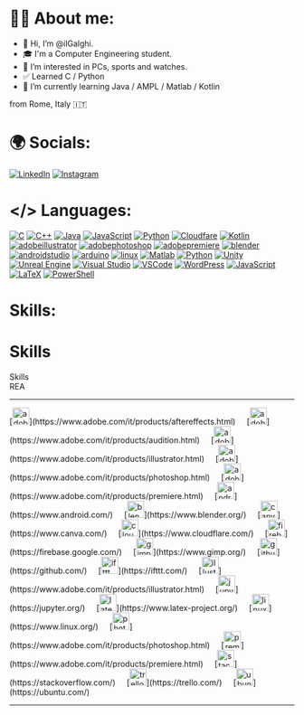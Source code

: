 # 👨‍💻 About me:
- 👋 Hi, I’m @ilGalghi.
- ‍🎓 I'm a Computer Engineering student.
- 👀 I’m interested in PCs, sports and watches.
- ✅ Learned C / Python
- 🌱 I’m currently learning Java / AMPL / Matlab / Kotlin

from Rome, Italy 🇮🇹

# 🌍 Socials:
[![LinkedIn](https://img.shields.io/badge/LinkedIn-0A66C2?logo=linkedin&logoColor=white&style=for-the-badge)](https://www.linkedin.com/in/leonardogalgano/)
[![Instagram](https://img.shields.io/static/v1?message=Instagram&logo=instagram&label=&color=E4405F&logoColor=white&labelColor=&style=for-the-badge)](https://www.instagram.com/ilgalghi)

# </> Languages:
[![C](https://skillicons.dev/icons?i=c)](https://www.iso.org/standard/74528.html)
[![C++](https://skillicons.dev/icons?i=cpp)](https://isocpp.org/)
[![Java](https://skillicons.dev/icons?i=java)](https://www.java.com/)
[![JavaScript](https://skillicons.dev/icons?i=js)](https://developer.mozilla.org/en-US/docs/Web/JavaScript)
[![Python](https://skillicons.dev/icons?i=py)](https://www.python.org/)
[![Cloudfare](https://skillicons.dev/icons?i=cloudflare)](https://www.r-project.org/)
[![Kotlin](https://skillicons.dev/icons?i=kotlin)](https://kotlinlang.org/)
[![adobeillustrator](https://skillicons.dev/icons?i=ai)](https://www.adobe.com/it/products/illustrator.html)
[![adobephotoshop](https://skillicons.dev/icons?i=ps)](https://www.adobe.com/it/products/photoshop.html)
[![adobepremiere](https://skillicons.dev/icons?i=pr)](https://www.adobe.com/it/products/premiere.html)
[![blender](https://skillicons.dev/icons?i=blender)](https://golang.org/)
[![androidstudio](https://skillicons.dev/icons?i=androidstudio)](https://www.scala-lang.org/)
[![arduino](https://skillicons.dev/icons?i=arduino)](https://www.perl.org/)
[![linux](https://skillicons.dev/icons?i=linux)](https://www.rust-lang.org/)
[![Matlab](https://skillicons.dev/icons?i=matlab)](https://www.mathworks.com/products/matlab.html)
[![Python](https://skillicons.dev/icons?i=py)](https://www.python.org/)
[![Unity](https://skillicons.dev/icons?i=unity)](https://unity.com/)
[![Unreal Engine](https://skillicons.dev/icons?i=unreal)](https://www.unrealengine.com/)
[![Visual Studio](https://skillicons.dev/icons?i=visualstudio)](https://visualstudio.microsoft.com/)
[![VSCode](https://skillicons.dev/icons?i=vscode)](https://code.visualstudio.com/)
[![WordPress](https://skillicons.dev/icons?i=wordpress)](https://wordpress.org/)
[![JavaScript](https://skillicons.dev/icons?i=js)](https://developer.mozilla.org/en-US/docs/Web/JavaScript)
[![LaTeX](https://skillicons.dev/icons?i=latex)](https://www.latex-project.org/)
[![PowerShell](https://skillicons.dev/icons?i=powershell)](https://docs.microsoft.com/en-us/powershell/)



# Skills:
# Skills

<p align="left">Skills<br>REA</p>

---

<div align="left">
  [<img src="https://img.shields.io/badge/Adobe After Effects-9999FF?logo=adobeaftereffects&logoColor=black&style=for-the-badge" height="30" alt="adobeaftereffects logo" />](https://www.adobe.com/it/products/aftereffects.html)
  <img width="12" />
  [<img src="https://img.shields.io/badge/Adobe Audition-9999FF?logo=adobeaudition&logoColor=black&style=for-the-badge" height="30" alt="adobeaudition logo" />](https://www.adobe.com/it/products/audition.html)
  <img width="12" />
  [<img src="https://img.shields.io/badge/Adobe Illustrator-FF9A00?logo=adobeillustrator&logoColor=black&style=for-the-badge" height="30" alt="adobeillustrator logo" />](https://www.adobe.com/it/products/illustrator.html)
  <img width="12" />
  [<img src="https://img.shields.io/badge/Adobe Photoshop-31A8FF?logo=adobephotoshop&logoColor=black&style=for-the-badge" height="30" alt="adobephotoshop logo" />](https://www.adobe.com/it/products/photoshop.html)
  <img width="12" />
  [<img src="https://img.shields.io/badge/Adobe Premiere Pro-9999FF?logo=adobepremierepro&logoColor=black&style=for-the-badge" height="30" alt="adobepremierepro logo" />](https://www.adobe.com/it/products/premiere.html)
  <img width="12" />
  [<img src="https://img.shields.io/badge/Android-3DDC84?logo=android&logoColor=black&style=for-the-badge" height="30" alt="android logo" />](https://www.android.com/)
  <img width="12" />
  [<img src="https://img.shields.io/badge/Blender-F5792A?logo=blender&logoColor=black&style=for-the-badge" height="30" alt="blender logo" />](https://www.blender.org/)
  <img width="12" />
  [<img src="https://img.shields.io/badge/Canva-00C4CC?logo=canva&logoColor=black&style=for-the-badge" height="30" alt="canva logo" />](https://www.canva.com/)
  <img width="12" />
  [<img src="https://img.shields.io/badge/Cloudflare-F38020?logo=cloudflare&logoColor=black&style=for-the-badge" height="30" alt="cloudflare logo" />](https://www.cloudflare.com/)
  <img width="12" />
  [<img src="https://img.shields.io/badge/Firebase-FFCA28?logo=firebase&logoColor=black&style=for-the-badge" height="30" alt="firebase logo" />](https://firebase.google.com/)
  <img width="12" />
  [<img src="https://img.shields.io/badge/GIMP-5C5543?logo=gimp&logoColor=white&style=for-the-badge" height="30" alt="gimp logo" />](https://www.gimp.org/)
  <img width="12" />
  [<img src="https://img.shields.io/badge/GitHub-181717?logo=github&logoColor=white&style=for-the-badge" height="30" alt="github logo" />](https://github.com/)
  <img width="12" />
  [<img src="https://img.shields.io/badge/IFTTT-000000?logo=ifttt&logoColor=white&style=for-the-badge" height="30" alt="ifttt logo" />](https://ifttt.com/)
  <img width="12" />
  [<img src="https://img.shields.io/badge/Adobe Illustrator-FF9A00?logo=adobeillustrator&logoColor=black&style=for-the-badge" height="30" alt="illustrator logo" />](https://www.adobe.com/it/products/illustrator.html)
  <img width="12" />
  [<img src="https://img.shields.io/badge/Jupyter-F37626?logo=jupyter&logoColor=black&style=for-the-badge" height="30" alt="jupyter logo" />](https://jupyter.org/)
  <img width="12" />
  [<img src="https://img.shields.io/badge/LaTeX-008080?logo=latex&logoColor=white&style=for-the-badge" height="30" alt="latex logo" />](https://www.latex-project.org/)
  <img width="12" />
  [<img src="https://img.shields.io/badge/Linux-FCC624?logo=linux&logoColor=black&style=for-the-badge" height="30" alt="linux logo" />](https://www.linux.org/)
  <img width="12" />
  [<img src="https://img.shields.io/badge/Adobe Photoshop-31A8FF?logo=adobephotoshop&logoColor=black&style=for-the-badge" height="30" alt="photoshop logo" />](https://www.adobe.com/it/products/photoshop.html)
  <img width="12" />
  [<img src="https://img.shields.io/badge/Adobe Premiere Pro-9999FF?logo=adobepremierepro&logoColor=black&style=for-the-badge" height="30" alt="premierepro logo" />](https://www.adobe.com/it/products/premiere.html)
  <img width="12" />
  [<img src="https://img.shields.io/badge/Stack Overflow-F58025?logo=stackoverflow&logoColor=black&style=for-the-badge" height="30" alt="stackoverflow logo" />](https://stackoverflow.com/)
  <img width="12" />
  [<img src="https://img.shields.io/badge/Trello-0052CC?logo=trello&logoColor=white&style=for-the-badge" height="30" alt="trello logo" />](https://trello.com/)
  <img width="12" />
  [<img src="https://img.shields.io/badge/Ubuntu-E95420?logo=ubuntu&logoColor=white&style=for-the-badge" height="30" alt="ubuntu logo" />](https://ubuntu.com/)
</div>

---
